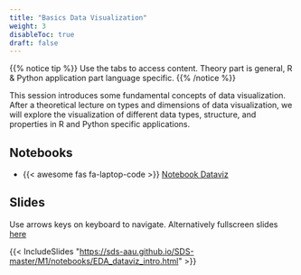 ```yaml
---
title: "Basics Data Visualization"
weight: 3
disableToc: true
draft: false
---
```


{{% notice tip %}} Use the tabs to access content. Theory part is general, R & Python application part language specific.
{{% /notice %}}

This session introduces some fundamental concepts of data visualization. After a theoretical lecture on types and dimensions of data visualization, we will explore the visualization of different data types, structure, and properties in R and Python specific applications.

## Notebooks

* {{< awesome fas fa-laptop-code >}} [Notebook Dataviz](https://colab.research.google.com/github/aaubs/ds-master/blob/main/courses/ds4b-m1-4-dataviz/notebooks/s2-dataviz-example.ipynb)

## Slides

Use arrows keys on keyboard to navigate. Alternatively fullscreen slides [here](https://sds-aau.github.io/SDS-master/M1/notebooks/EDA_dataviz_intro.html)
    
{{< IncludeSlides "https://sds-aau.github.io/SDS-master/M1/notebooks/EDA_dataviz_intro.html" >}}



 

 
 